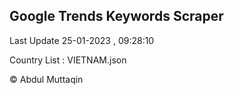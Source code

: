 

## Google Trends Keywords Scraper 
 
Last Update 25-01-2023 , 09:28:10

Country List :
VIETNAM.json



© Abdul Muttaqin 
